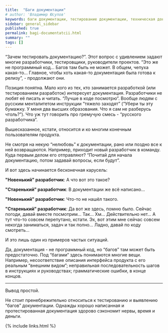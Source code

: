 ```yaml
---
title:  "Баги документации"
# author: 'Владимир Юсупов'
keywords: баги документации, тестирование документации, техническая документация, техписатель, технический писатель москва, заметки техписателя
sidebar: general_sidebar
published: true
permalink: bagi-documentatcii.html
summary: ""
tags: []
---
```


“Зачем тестировать документацию?”. Этот вопрос с удивлением задают многие разработчики, тестировщики, руководители проектов. “Это же не программный код… Багов там быть не может. В общем, чепуха какая-то… Главное, чтобы хоть какая-то документация была готова к релизу”, - продолжают они.

Позиция понятна. Мало кого из тех, кто занимается разработкой (или тестированием разработок) интересует документация. Разработчики не любят её писать и читать. “Лучше в коде посмотрю”. Вообще людям с русским менталитетом инструкции “тяжело заходят” (“Убери ты эту бумажку. У меня два высших образования. Что я сам не разберусь чтоль?”). Что уж тут говорить про гремучую смесь - “русского разработчика”.

Вышесказанное, кстати, относится и ко многим конечным пользователям продукта.

Не смотря на некую “нелюбовь” к документации, рано или поздно все к ней возвращаются. Например, приходит новый разработчик в команду. Куда первым делом его отправляют? “Почитай для начала документацию, потом задавай вопросы, если будут”. 

И вот здесь начинается бесконечная карусель: 

**"Новенький" разработчик**: А что вот это такое?

**"Старенький" разработчик**: В документации же всё написано…

**"Новенький" разработчик**: Что-то не нашёл такого. 

**"Старенький" разработчик**: Да вот же здесь, помню было. Сейчас погоди, давай вместе посмотрим… Так… Хм… Действительно нет… А тут что-то совсем перепутано, кстати. Эх, вот этим мне сейчас совсем некогда заниматься, задач и так полно... Ладно, давай по коду смотреть… 

И это лишь один из примеров частых ситуаций.

Да, документация - не программный код, но “багов” там может быть предостаточно. Под “багами“ здесь понимаются многие вещи. Например, несоответствие описания интерфейса продукта с его реальным “внешним видом”; неправильная последовательность шагов в инструкциях и руководствах; грамматические ошибки, в конце концов.

***

Вывод простой.

Не стоит пренебрежительно относиться к тестированию и выявлению “багов” документации. Однажды хорошо написанная и протестированная документация здорово сэкономит нервы, время и деньги.

{% include links.html %}
